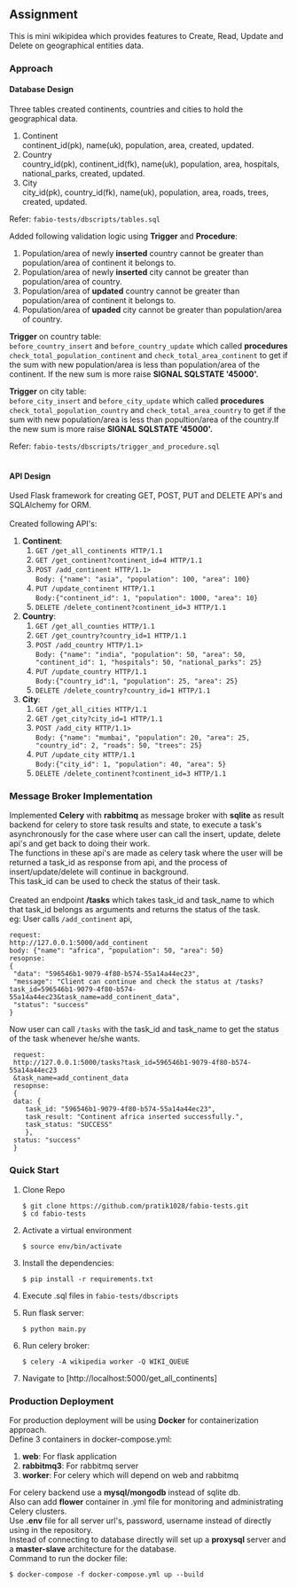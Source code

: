 ## Assignment
This is mini wikipidea which provides features to Create, Read, 
Update and Delete on geographical entities data.

### Approach

#### Database Design
Three tables created continents, countries and cities to hold the 
geographical data.

1. Continent<br />
   continent_id(pk), name(uk), population, area, created, updated.
2. Country<br />
   country_id(pk), continent_id(fk), name(uk), population, area, 
   hospitals, national_parks, created, updated.
3. City<br />
   city_id(pk), country_id(fk), name(uk), population, area, 
   roads, trees, created, updated.<br/>

Refer: ``fabio-tests/dbscripts/tables.sql``
    
Added following validation logic using **Trigger** and **Procedure**:

1. Population/area of newly **inserted** country cannot be greater than population/area
of continent it belongs to.<br/>
2. Population/area of newly **inserted** city cannot be greater than population/area
of country.<br/>
3. Population/area of **updated** country cannot be greater than population/area
of continent it belongs to.<br/>
4. Population/area of **upaded** city cannot be greater than population/area
of country.<br/>
   
**Trigger** on country table:<br/>`before_country_insert` and `before_country_update`
which called **procedures** `check_total_population_continent` and `check_total_area_continent` to get if the sum with new population/area
is less than population/area of the continent. If the new sum is more raise **SIGNAL SQLSTATE '45000'.**

**Trigger** on city table:<br/>`before_city_insert` and `before_city_update`
which called **procedures** `check_total_population_country` and `check_total_area_country` to get if the sum with new population/area
is less than popultion/area of the country.If the new sum is more raise **SIGNAL SQLSTATE '45000'.**<br/>

Refer: ``fabio-tests/dbscripts/trigger_and_procedure.sql``
<br/><br/>
#### API Design
Used Flask framework for creating GET, POST, PUT and DELETE API's and SQLAlchemy for ORM.<br/><br/>
Created following API's:
1. **Continent**:
   1. ``GET /get_all_continents HTTP/1.1``
   2. ``GET /get_continent?continent_id=4 HTTP/1.1``
   3. ``POST /add_continent HTTP/1.1>``<br/> ``Body: {"name": "asia",
                  "population": 100, "area": 100}``
   4. ``PUT /update_continent HTTP/1.1
`` <br/>``Body:{"continent_id": 1, "population": 1000, "area": 10}``
   5. ``DELETE /delete_continent?continent_id=3 HTTP/1.1
``
2. **Country**:
   1. ``GET /get_all_counties HTTP/1.1``
   2. ``GET /get_country?country_id=1 HTTP/1.1``
   3. ``POST /add_country HTTP/1.1>``<br/> ``Body: {"name": "india", "population": 50, "area": 50, "continent_id": 1, "hospitals": 50, "national_parks": 25}
``
   4. ``PUT /update_country HTTP/1.1
`` <br/>``Body:{"country_id":1, "population": 25, "area": 25}``
   5. ``DELETE /delete_country?country_id=1 HTTP/1.1
``
3. **City**:
   1. ``GET /get_all_cities HTTP/1.1``
   2. ``GET /get_city?city_id=1 HTTP/1.1``
   3. ``POST /add_city HTTP/1.1>``<br/> ``Body: {"name": "mumbai", "population": 20, "area": 25, "country_id": 2, "roads": 50, "trees": 25}
``
   4. ``PUT /update_city HTTP/1.1
`` <br/>``Body:{"city_id": 1, "population": 40, "area": 5}
``
   5. ``DELETE /delete_continent?continent_id=3 HTTP/1.1
``
      
### Message Broker Implementation
Implemented **Celery** with **rabbitmq** as message broker with **sqlite** as result backend 
for celery to store task results and state, to execute a task's
asynchronously for the case where user can call the insert, update, delete
api's and get back to doing their work. </br>
The functions in these api's are made as celery task where the user will be 
returned a task_id as response from api, and the process of insert/update/delete will continue in background.</br> 
This task_id can be used to check the status of 
their task.<br /></br>
Created an endpoint **/tasks** which takes task_id and task_name to which
that task_id belongs as arguments and returns the status of the task.
</br>eg: User calls `/add_continent` api, </br>
   ```
   request:
   http://127.0.0.1:5000/add_continent
   body: {"name": "africa", "population": 50, "area": 50}
   resopnse:
   {
    "data": "596546b1-9079-4f80-b574-55a14a44ec23",
    "message": "Client can continue and check the status at /tasks?task_id=596546b1-9079-4f80-b574-55a14a44ec23&task_name=add_continent_data",
    "status": "success"
}
```
Now user can call ``/tasks`` with the task_id and task_name to get the 
status of the task whenever he/she wants.
  ```
   request:
   http://127.0.0.1:5000/tasks?task_id=596546b1-9079-4f80-b574-55a14a44ec23
   &task_name=add_continent_data
   resopnse:
   {
   data: {
      task_id: "596546b1-9079-4f80-b574-55a14a44ec23",
      task_result: "Continent africa inserted successfully.",
      task_status: "SUCCESS"
      },
   status: "success"
   }
```

### Quick Start

1. Clone Repo
    ```
    $ git clone https://github.com/pratik1028/fabio-tests.git 
    $ cd fabio-tests
    ```

2. Activate a virtual environment

    ```$ source env/bin/activate```

3. Install the dependencies:

    ```$ pip install -r requirements.txt```

4. Execute .sql files in `fabio-tests/dbscripts`

5. Run flask server:

    ```$ python main.py```

6. Run celery broker:
   
   ```$ celery -A wikipedia worker -Q WIKI_QUEUE```
7. Navigate to [http://localhost:5000/get_all_continents]


### Production Deployment
For production deployment will be using **Docker** for containerization
approach.</br>
Define 3 containers in docker-compose.yml:
1. **web**: For flask application
2. **rabbitmq3**: For rabbitmq server
3. **worker**: For celery which will depend on web and rabbitmq

For celery backend use a **mysql/mongodb** instead of sqlite db.</br>
Also can add **flower** container in .yml file for monitoring and administrating Celery clusters.</br>
Use **.env** file for all server url's, password, username instead of directly using in the repository.</br>
Instead of connecting to database directly will set up a **proxysql** server and a **master-slave** architecture
for the database. 
</br> Command to run the docker file:</br>
```
$ docker-compose -f docker-compose.yml up --build 
```
